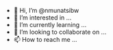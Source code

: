 - 👋 Hi, I’m @nmunatsibw
- 👀 I’m interested in ...
- 🌱 I’m currently learning ...
- 💞️ I’m looking to collaborate on ...
- 📫 How to reach me ...

<!---
nmunatsibw/nmunatsibw is a ✨ special ✨ repository because its `README.md` (this file) appears on your GitHub profile.
You can click the Preview link to take a look at your changes.
--->
